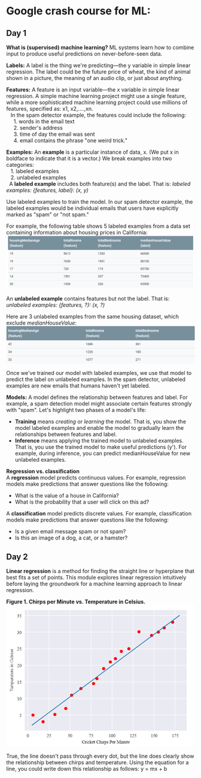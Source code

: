 Google crash course for ML:
==============================================

Day 1
----------------------------------------------------------

**What is (supervised) machine learning?** ML systems learn how to combine input to produce useful predictions on never-before-seen data.

**Labels:** A label is the thing we're predicting—the y variable in simple linear regression. The label could be the future price of wheat, the kind of animal shown in a picture, the meaning of an audio clip, or just about anything.

**Features:** A feature is an input variable—the x variable in simple linear regression. A simple machine learning project might use a single feature, while a more sophisticated machine learning project could use millions of features, specified as: x1, x2,....,xn. <br>
  &nbsp;&nbsp;&nbsp;In the spam detector example, the features could include the following:<br>
    &nbsp;&nbsp;&nbsp;&nbsp;&nbsp;1. words in the email text<br>
    &nbsp;&nbsp;&nbsp;&nbsp;&nbsp;2. sender's address<br>
    &nbsp;&nbsp;&nbsp;&nbsp;&nbsp;3. time of day the email was sent<br>
    &nbsp;&nbsp;&nbsp;&nbsp;&nbsp;4. email contains the phrase "one weird trick."<br>

**Examples:** An **example** is a particular instance of data, x. (We put x in boldface to indicate that it is a vector.) We break examples into two categories:<br>
&nbsp;&nbsp;&nbsp;1. labeled examples<br>
&nbsp;&nbsp;&nbsp;2. unlabeled examples<br>
&nbsp; A **labeled example** includes both feature(s) and the label. That is:  *labeled examples: {features, label}: (x, y)* <br>

Use labeled examples to train the model. In our spam detector example, the labeled examples would be individual emails that users have explicitly marked as "spam" or "not spam." <br>

For example, the following table shows 5 labeled examples from a data set containing information about housing prices in California:<br>
![Labled Example](https://github.com/rajeshpp/ML-AI/blob/master/ML%20Images/Labled%20Example.PNG)

An **unlabeled example** contains features but not the label. That is: *unlabeled examples: {features, ?}: (x, ?)* <br>

Here are 3 unlabeled examples from the same housing dataset, which exclude *medianHouseValue*: <br>
![Unlabled Example](https://github.com/rajeshpp/ML-AI/blob/master/ML%20Images/Unlabled%20Example.PNG)

Once we've trained our model with labeled examples, we use that model to predict the label on unlabeled examples. In the spam detector, unlabeled examples are new emails that humans haven't yet labeled.

**Models:** A model defines the relationship between features and label. For example, a spam detection model might associate certain features strongly with "spam". Let's highlight two phases of a model's life: <br>
 * **Training** means *creating* or *learning* the model. That is, you show the model labeled examples and enable the model to gradually learn the relationships between features and label.<br>
 * **Inference** means applying the trained model to unlabeled examples. That is, you use the trained model to make useful predictions (y'). For example, during inference, you can predict medianHouseValue for new unlabeled examples. <br>


**Regression vs. classification** <br>
A **regression** model predicts continuous values. For example, regression models make predictions that answer questions like the following:<br>
* What is the value of a house in California? <br>
* What is the probability that a user will click on this ad? <br>

A **classification** model predicts discrete values. For example, classification models make predictions that answer questions like the following: <br>
* Is a given email message spam or not spam?
* Is this an image of a dog, a cat, or a hamster?

Day 2
----------------------------------------------

**Linear regression** is a method for finding the straight line or hyperplane that best fits a set of points. This module explores linear regression intuitively before laying the groundwork for a machine learning approach to linear regression.

**Figure 1. Chirps per Minute vs. Temperature in Celsius.**
![Unlabled Example](https://github.com/rajeshpp/ML-AI/blob/master/ML%20Images/Linear%20Regression%20Example.PNG)

True, the line doesn't pass through every dot, but the line does clearly show the relationship between chirps and temperature. Using the equation for a line, you could write down this relationship as follows:
                                                y = mx + b
